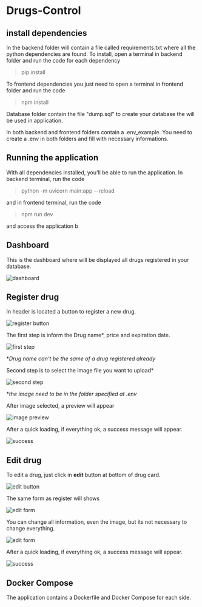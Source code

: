 # Drugs-Control

## install dependencies

In the backend folder will contain a file called requirements.txt where all the python dependencies are found. 
To install, open a terminal in backend folder and run the code for each dependency

>pip install <dependency>

To frontend dependencies you just need to open a terminal in frontend folder and run the code

>npm install

Database folder contain the file "dump.sql" to create your database the will be used in application.

In both backend and frontend folders contain a .env_example.
You need to create a .env in both folders and fill with necessary informations.

## Running the application

With all dependencies installed, you'll be able to run the application.
In backend terminal, run the code

>python -m uvicorn main:app --reload

and in frontend terminal, run the code

>npm run dev

and access the application b

## Dashboard

This is the dashboard where will be displayed all drugs registered in your database.

![dashboard](https://user-images.githubusercontent.com/112726349/236302914-8e5da69e-1b0a-4c46-a01f-755c096ee2e4.png)

## Register drug

In header is located a button to register a new drug.

![register button](https://user-images.githubusercontent.com/112726349/236303214-f388a46f-92af-4bfa-99a8-d47b5cc20e29.png)

The first step is inform the Drug name*, price and expiration date.

![first step](https://user-images.githubusercontent.com/112726349/236312273-96e12070-a163-47a1-b283-5dc8844b37ab.png)

 **Drug name can't be the same of a drug registered already*
 
 Second step is to select the image file you want to upload*
 
 ![second step](https://user-images.githubusercontent.com/112726349/236313415-e9168bd0-cde2-4ddc-89d4-3ff56dd30e03.png)
 
 **the image need to be in the folder specified at .env*

After image selected, a preview will appear

![image preview](https://user-images.githubusercontent.com/112726349/236326162-bd8ac143-a128-44c7-a2a6-675a8615ce48.png)

After a quick loading, if everything ok, a success message will appear.

![success](https://user-images.githubusercontent.com/112726349/236326597-9e51a79f-80ae-4f33-91fb-e626eef9010b.png)

## Edit drug

To edit a drug, just click in **edit** button at bottom of drug card.

![edit button](https://user-images.githubusercontent.com/112726349/236327218-02c0d955-19ae-4bdd-89c6-1ce08055370c.png)

The same form as register will shows

![edit form](https://user-images.githubusercontent.com/112726349/236327517-c9029dd1-eef3-4307-8fd1-eea889457b08.png)

You can change all information, even the image, but its not necessary to change everything.

![edit form](https://user-images.githubusercontent.com/112726349/236328085-72ca9bfd-6492-4855-b382-dbf6af7133c1.png)

After a quick loading, if everything ok, a success message will appear.

![success](https://user-images.githubusercontent.com/112726349/236326597-9e51a79f-80ae-4f33-91fb-e626eef9010b.png)

## Docker Compose

The application contains a Dockerfile and Docker Compose for each side.


 
 
